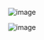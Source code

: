 ![image](https://user-images.githubusercontent.com/108928206/196015544-5d87fdc5-9d74-41d1-bc5b-702c981bbcb1.png)

![image](https://user-images.githubusercontent.com/108928206/196015510-6bc17b90-d24d-4b06-8812-3a29fb21064d.png)



